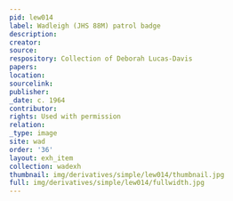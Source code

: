 ```yaml
---
pid: lew014
label: Wadleigh (JHS 88M) patrol badge
description:
creator:
source:
respository: Collection of Deborah Lucas-Davis
papers:
location:
sourcelink:
publisher:
_date: c. 1964
contributor:
rights: Used with permission
relation:
_type: image
site: wad
order: '36'
layout: exh_item
collection: wadexh
thumbnail: img/derivatives/simple/lew014/thumbnail.jpg
full: img/derivatives/simple/lew014/fullwidth.jpg
---
```

